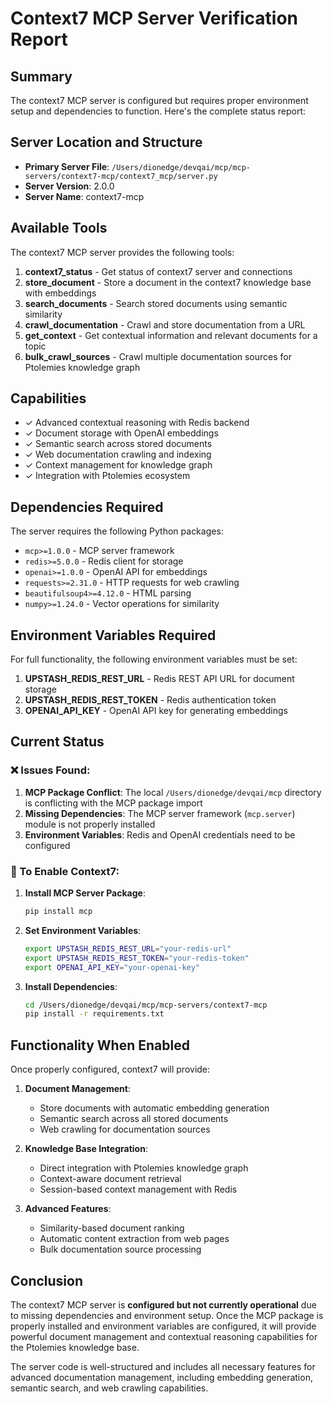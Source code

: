 # Context7 MCP Server Verification Report

## Summary

The context7 MCP server is configured but requires proper environment setup and dependencies to function. Here's the complete status report:

## Server Location and Structure

- **Primary Server File**: `/Users/dionedge/devqai/mcp/mcp-servers/context7-mcp/context7_mcp/server.py`
- **Server Version**: 2.0.0
- **Server Name**: context7-mcp

## Available Tools

The context7 MCP server provides the following tools:

1. **context7_status** - Get status of context7 server and connections
2. **store_document** - Store a document in the context7 knowledge base with embeddings
3. **search_documents** - Search stored documents using semantic similarity
4. **crawl_documentation** - Crawl and store documentation from a URL
5. **get_context** - Get contextual information and relevant documents for a topic
6. **bulk_crawl_sources** - Crawl multiple documentation sources for Ptolemies knowledge graph

## Capabilities

- ✓ Advanced contextual reasoning with Redis backend
- ✓ Document storage with OpenAI embeddings
- ✓ Semantic search across stored documents
- ✓ Web documentation crawling and indexing
- ✓ Context management for knowledge graph
- ✓ Integration with Ptolemies ecosystem

## Dependencies Required

The server requires the following Python packages:
- `mcp>=1.0.0` - MCP server framework
- `redis>=5.0.0` - Redis client for storage
- `openai>=1.0.0` - OpenAI API for embeddings
- `requests>=2.31.0` - HTTP requests for web crawling
- `beautifulsoup4>=4.12.0` - HTML parsing
- `numpy>=1.24.0` - Vector operations for similarity

## Environment Variables Required

For full functionality, the following environment variables must be set:

1. **UPSTASH_REDIS_REST_URL** - Redis REST API URL for document storage
2. **UPSTASH_REDIS_REST_TOKEN** - Redis authentication token
3. **OPENAI_API_KEY** - OpenAI API key for generating embeddings

## Current Status

### ❌ Issues Found:

1. **MCP Package Conflict**: The local `/Users/dionedge/devqai/mcp` directory is conflicting with the MCP package import
2. **Missing Dependencies**: The MCP server framework (`mcp.server`) module is not properly installed
3. **Environment Variables**: Redis and OpenAI credentials need to be configured

### 🔧 To Enable Context7:

1. **Install MCP Server Package**:
   ```bash
   pip install mcp
   ```

2. **Set Environment Variables**:
   ```bash
   export UPSTASH_REDIS_REST_URL="your-redis-url"
   export UPSTASH_REDIS_REST_TOKEN="your-redis-token"
   export OPENAI_API_KEY="your-openai-key"
   ```

3. **Install Dependencies**:
   ```bash
   cd /Users/dionedge/devqai/mcp/mcp-servers/context7-mcp
   pip install -r requirements.txt
   ```

## Functionality When Enabled

Once properly configured, context7 will provide:

1. **Document Management**:
   - Store documents with automatic embedding generation
   - Semantic search across all stored documents
   - Web crawling for documentation sources

2. **Knowledge Base Integration**:
   - Direct integration with Ptolemies knowledge graph
   - Context-aware document retrieval
   - Session-based context management with Redis

3. **Advanced Features**:
   - Similarity-based document ranking
   - Automatic content extraction from web pages
   - Bulk documentation source processing

## Conclusion

The context7 MCP server is **configured but not currently operational** due to missing dependencies and environment setup. Once the MCP package is properly installed and environment variables are configured, it will provide powerful document management and contextual reasoning capabilities for the Ptolemies knowledge base.

The server code is well-structured and includes all necessary features for advanced documentation management, including embedding generation, semantic search, and web crawling capabilities.